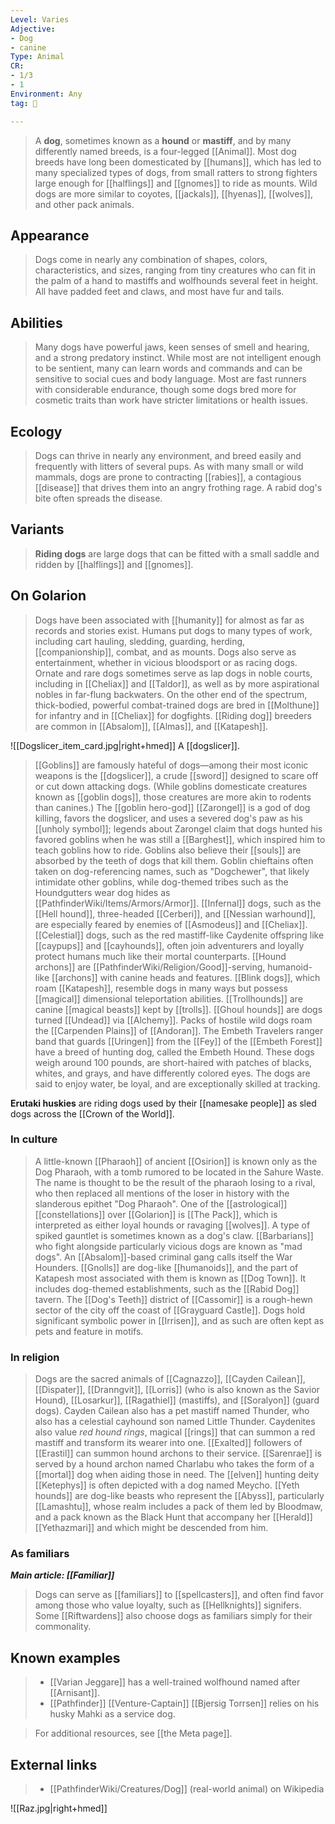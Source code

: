 ```yaml
---
Level: Varies
Adjective:
- Dog
- canine
Type: Animal
CR:
- 1/3
- 1
Environment: Any
tag: 👹

---
```


>  A **dog**, sometimes known as a **hound** or **mastiff**, and by many differently named breeds, is a four-legged [[Animal]]. Most dog breeds have long been domesticated by [[humans]], which has led to many specialized types of dogs, from small ratters to strong fighters large enough for [[halflings]] and [[gnomes]] to ride as mounts. Wild dogs are more similar to coyotes, [[jackals]], [[hyenas]], [[wolves]], and other pack animals.



## Appearance

>  Dogs come in nearly any combination of shapes, colors, characteristics, and sizes, ranging from tiny creatures who can fit in the palm of a hand to mastiffs and wolfhounds several feet in height. All have padded feet and claws, and most have fur and tails.


## Abilities

>  Many dogs have powerful jaws, keen senses of smell and hearing, and a strong predatory instinct. While most are not intelligent enough to be sentient, many can learn words and commands and can be sensitive to social cues and body language. Most are fast runners with considerable endurance, though some dogs bred more for cosmetic traits than work have stricter limitations or health issues.


## Ecology

>  Dogs can thrive in nearly any environment, and breed easily and frequently with litters of several pups.
>  As with many small or wild mammals, dogs are prone to contracting [[rabies]], a contagious [[disease]] that drives them into an angry frothing rage. A rabid dog's bite often spreads the disease.



## Variants

>  **Riding dogs** are large dogs that can be fitted with a small saddle and ridden by [[halflings]] and [[gnomes]].


## On Golarion

>  Dogs have been associated with [[humanity]] for almost as far as records and stories exist. Humans put dogs to many types of work, including cart hauling, sledding, guarding, herding, [[companionship]], combat, and as mounts. Dogs also serve as entertainment, whether in vicious bloodsport or as racing dogs.
>  Ornate and rare dogs sometimes serve as lap dogs in noble courts, including in [[Cheliax]] and [[Taldor]], as well as by more aspirational nobles in far-flung backwaters. On the other end of the spectrum, thick-bodied, powerful combat-trained dogs are bred in [[Molthune]] for infantry and in [[Cheliax]] for dogfights. [[Riding dog]] breeders are common in [[Absalom]], [[Almas]], and [[Katapesh]].

![[Dogslicer_item_card.jpg|right+hmed]] 
 A [[dogslicer]].
>  [[Goblins]] are famously hateful of dogs—among their most iconic weapons is the [[dogslicer]], a crude [[sword]] designed to scare off or cut down attacking dogs. (While goblins domesticate creatures known as [[goblin dogs]], those creatures are more akin to rodents than canines.) The [[goblin hero-god]] [[Zarongel]] is a god of dog killing, favors the dogslicer, and uses a severed dog's paw as his [[unholy symbol]]; legends about Zarongel claim that dogs hunted his favored goblins when he was still a [[Barghest]], which inspired him to teach goblins how to ride. Goblins also believe their [[souls]] are absorbed by the teeth of dogs that kill them. Goblin chieftains often taken on dog-referencing names, such as "Dogchewer", that likely intimidate other goblins, while dog-themed tribes such as the Houndgutters wear dog hides as [[PathfinderWiki/Items/Armors/Armor]].
>  [[Infernal]] dogs, such as the [[Hell hound]], three-headed [[Cerberi]], and [[Nessian warhound]], are especially feared by enemies of [[Asmodeus]] and [[Cheliax]].
>  [[Celestial]] dogs, such as the red mastiff-like Caydenite offspring like [[caypups]] and [[cayhounds]], often join adventurers and loyally protect humans much like their mortal counterparts. [[Hound archons]] are [[PathfinderWiki/Religion/Good]]-serving, humanoid-like [[archons]] with canine heads and features. [[Blink dogs]], which roam [[Katapesh]], resemble dogs in many ways but possess [[magical]] dimensional teleportation abilities.
>  [[Trollhounds]] are canine [[magical beasts]] kept by [[trolls]].
>  [[Ghoul hounds]] are dogs turned [[Undead]] via [[Alchemy]].
>  Packs of hostile wild dogs roam the [[Carpenden Plains]] of [[Andoran]].
>  The Embeth Travelers ranger band that guards [[Uringen]] from the [[Fey]] of the [[Embeth Forest]] have a breed of hunting dog, called the Embeth Hound. These dogs weigh around 100 pounds, are short-haired with patches of blacks, whites, and grays, and have differently colored eyes. The dogs are said to enjoy water, be loyal, and are exceptionally skilled at tracking.
>  
**Erutaki huskies** are riding dogs used by their [[namesake people]] as sled dogs across the [[Crown of the World]].


### In culture

>  A little-known [[Pharaoh]] of ancient [[Osirion]] is known only as the Dog Pharaoh, with a tomb rumored to be located in the Sahure Waste. The name is thought to be the result of the pharaoh losing to a rival, who then replaced all mentions of the loser in history with the slanderous epithet "Dog Pharaoh".
>  One of the [[astrological]] [[constellations]] over [[Golarion]] is [[The Pack]], which is interpreted as either loyal hounds or ravaging [[wolves]].
>  A type of spiked gauntlet is sometimes known as a dog's claw.
>  [[Barbarians]] who fight alongside particularly vicious dogs are known as "mad dogs".
>  An [[Absalom]]-based criminal gang calls itself the War Hounders.
>  [[Gnolls]] are dog-like [[humanoids]], and the part of Katapesh most associated with them is known as [[Dog Town]]. It includes dog-themed establishments, such as the [[Rabid Dog]] tavern.
>  The [[Dog's Teeth]] district of [[Cassomir]] is a rough-hewn sector of the city off the coast of [[Grayguard Castle]].
>  Dogs hold significant symbolic power in [[Irrisen]], and as such are often kept as pets and feature in motifs.


### In religion

>  Dogs are the sacred animals of [[Cagnazzo]], [[Cayden Cailean]], [[Dispater]], [[Dranngvit]], [[Lorris]] (who is also known as the Savior Hound), [[Losarkur]], [[Ragathiel]] (mastiffs), and [[Soralyon]] (guard dogs).
>  Cayden Cailean also has a pet mastiff named Thunder, who also has a celestial cayhound son named Little Thunder. Caydenites also value *red hound rings*, magical [[rings]] that can summon a red mastiff and transform its wearer into one.
>  [[Exalted]] followers of [[Erastil]] can summon hound archons to their service.
>  [[Sarenrae]] is served by a hound archon named Charlabu who takes the form of a [[mortal]] dog when aiding those in need.
>  The [[elven]] hunting deity [[Ketephys]] is often depicted with a dog named Meycho.
>  [[Yeth hounds]] are dog-like beasts who represent the [[Abyss]], particularly [[Lamashtu]], whose realm includes a pack of them led by Bloodmaw, and a pack known as the Black Hunt that accompany her [[Herald]] [[Yethazmari]] and which might be descended from him.


### As familiars

***Main article: [[Familiar]]***
>  Dogs can serve as [[familiars]] to [[spellcasters]], and often find favor among those who value loyalty, such as [[Hellknights]] signifers. Some [[Riftwardens]] also choose dogs as familiars simply for their commonality.


## Known examples

>  - [[Varian Jeggare]] has a well-trained wolfhound named after [[Arnisant]].
>  - [[Pathfinder]] [[Venture-Captain]] [[Bjersig Torrsen]] relies on his husky Mahki as a service dog.

>  For additional resources, see [[the Meta page]].

## External links

>  - [[PathfinderWiki/Creatures/Dog]] (real-world animal) on Wikipedia




![[Raz.jpg|right+hmed]]